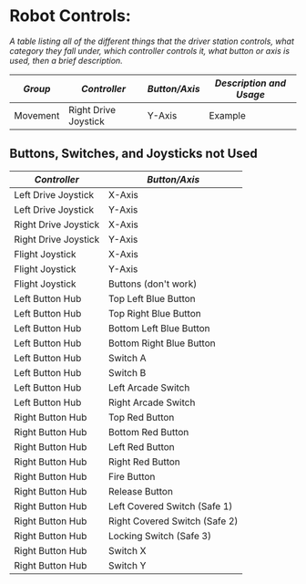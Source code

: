 # Robot Controls:

*A table listing all of the different things that the driver station controls, what category they fall under,
which controller controls it, what button or axis is used, then a brief description.*

| ***Group***    | ***Controller***     | ***Button/Axis***             | ***Description and Usage*** |
| -------------- | -------------------- | ----------------------------- | --------------------------- |
| Movement       | Right Drive Joystick | Y-Axis                        | Example                     |


## Buttons, Switches, and Joysticks not Used

| ***Controller***     | ***Button/Axis***             |
| -------------------- | ----------------------------- |
| Left Drive Joystick  | X-Axis                        |
| Left Drive Joystick  | Y-Axis                        |
| Right Drive Joystick | X-Axis                        |
| Right Drive Joystick | Y-Axis                        |
| Flight Joystick      | X-Axis                        |
| Flight Joystick      | Y-Axis                        |
| Flight Joystick      | Buttons (don't work)          |
| Left Button Hub      | Top Left Blue Button          |
| Left Button Hub      | Top Right Blue Button         |
| Left Button Hub      | Bottom Left Blue Button       |
| Left Button Hub      | Bottom Right Blue Button      |
| Left Button Hub      | Switch A                      |
| Left Button Hub      | Switch B                      |
| Left Button Hub      | Left Arcade Switch            |
| Left Button Hub      | Right Arcade Switch           |
| Right Button Hub     | Top Red Button                |
| Right Button Hub     | Bottom Red Button             |
| Right Button Hub     | Left Red Button               |
| Right Button Hub     | Right Red Button              |
| Right Button Hub     | Fire Button                   |
| Right Button Hub     | Release Button                |
| Right Button Hub     | Left Covered Switch (Safe 1)  |
| Right Button Hub     | Right Covered Switch (Safe 2) |
| Right Button Hub     | Locking Switch (Safe 3)       |
| Right Button Hub     | Switch X                      |
| Right Button Hub     | Switch Y                      |
